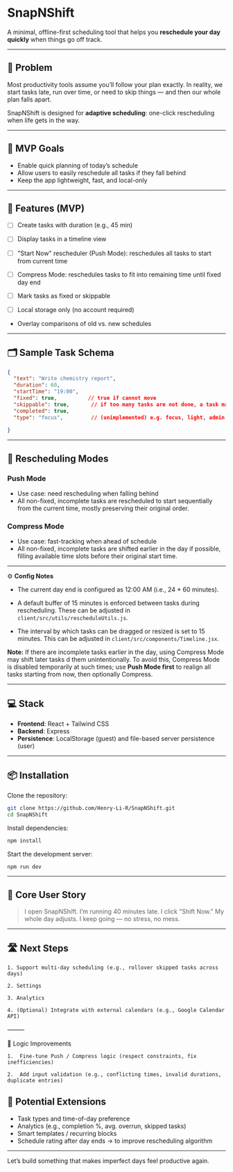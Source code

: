 # SnapNShift

A minimal, offline-first scheduling tool that helps you **reschedule your day quickly** when things go off track.

---

## 🧠 Problem

Most productivity tools assume you’ll follow your plan exactly. In reality, we start tasks late, run over time, or need to skip things — and then our whole plan falls apart.

SnapNShift is designed for **adaptive scheduling**: one-click rescheduling when life gets in the way.

---

## 🎯 MVP Goals

- Enable quick planning of today’s schedule
- Allow users to easily reschedule all tasks if they fall behind
- Keep the app lightweight, fast, and local-only

---

## 🔧 Features (MVP)

- [ ] Create tasks with duration (e.g., 45 min)
- [ ] Display tasks in a timeline view
- [ ] "Start Now" rescheduler (Push Mode): reschedules all tasks to start from current time
- [ ] Compress Mode: reschedules tasks to fit into remaining time until fixed day end
- [ ] Mark tasks as fixed or skippable
- [ ] Local storage only (no account required)


- Overlay comparisons of old vs. new schedules
---

## 🗂️ Sample Task Schema

```json
{
  "text": "Write chemistry report",
  "duration": 60,
  "startTime": "19:00",
  "fixed": true,          // true if cannot move
  "skippable": true,       // if too many tasks are not done, a task may be skipped upon reschedule
  "completed": true,
  "type": "focus",         // (unimplemented) e.g. focus, light, admin
  
}
```

---

## 🔁 Rescheduling Modes

### Push Mode
- Use case: need rescheduling when falling behind
- All non-fixed, incomplete tasks are rescheduled to start sequentially from the current time, mostly preserving their original order.

### Compress Mode
- Use case: fast-tracking when ahead of schedule
- All non-fixed, incomplete tasks are shifted earlier in the day if possible, filling available time slots before their original start time.

---
⚙️ **Config Notes**
- The current day end is configured as 12:00 AM (i.e., 24 * 60 minutes).
- A default buffer of 15 minutes is enforced between tasks during rescheduling.
These can be adjusted in `client/src/utils/rescheduleUtils.js`.

- The interval by which tasks can be dragged or resized is set to 15 minutes. This can be adjusted in `client/src/components/Timeline.jsx`.

**Note:** If there are incomplete tasks earlier in the day, using Compress Mode may shift later tasks d them unintentionally. To avoid this, Compress Mode is disabled temporarily at such times; use **Push Mode first** to realign all tasks starting from now, then optionally Compress.

---

## 💻 Stack

- **Frontend**: React + Tailwind CSS
- **Backend**: Express
- **Persistence**: LocalStorage (guest) and file-based server persistence (user)

---

## 📦 Installation

Clone the repository:
```bash
git clone https://github.com/Henry-Li-R/SnapNShift.git
cd SnapNShift
```

Install dependencies:
```bash
npm install
```

Start the development server:
```bash
npm run dev
```


---

## 📌 Core User Story

> I open SnapNShift. I’m running 40 minutes late. I click "Shift Now." My whole day adjusts. I keep going — no stress, no mess.

---

## 🛣️ Next Steps
 
	1. Support multi-day scheduling (e.g., rollover skipped tasks across days)

	2. Settings
	
	3. Analytics

	4. (Optional) Integrate with external calendars (e.g., Google Calendar API)
 

⸻

🧠 Logic Improvements

	1.	Fine-tune Push / Compress logic (respect constraints, fix inefficiencies)
 
	2.	Add input validation (e.g., conflicting times, invalid durations, duplicate entries)


## 🔮 Potential Extensions
- Task types and time-of-day preference
- Analytics (e.g., completion %, avg. overrun, skipped tasks)
- Smart templates / recurring blocks
- Schedule rating after day ends -> to improve rescheduling algorithm





---

Let’s build something that makes imperfect days feel productive again.
